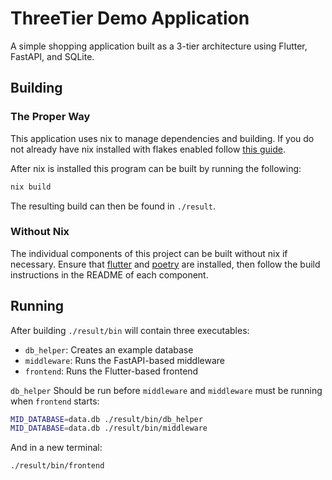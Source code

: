# ThreeTier Demo Application

A simple shopping application built as a 3-tier architecture using Flutter, FastAPI, and SQLite.

## Building

### The Proper Way

This application uses nix to manage dependencies and building. If you do not already have nix installed with flakes enabled follow [this guide](https://zero-to-nix.com/start/install).

After nix is installed this program can be built by running the following:

``` sh
nix build
```

The resulting build can then be found in `./result`.

### Without Nix

The individual components of this project can be built without nix if necessary. Ensure that [flutter](https://docs.flutter.dev/get-started/install) and [poetry](https://python-poetry.org/) are installed, then follow the build instructions in the README of each component.

## Running

After building `./result/bin` will contain three executables:

- `db_helper`: Creates an example database
- `middleware`: Runs the FastAPI-based middleware
- `frontend`: Runs the Flutter-based frontend

`db_helper` Should be run before `middleware` and `middleware` must be running when `frontend` starts:

``` sh
MID_DATABASE=data.db ./result/bin/db_helper
MID_DATABASE=data.db ./result/bin/middleware
```

And in a new terminal:

``` sh
./result/bin/frontend
```

